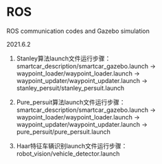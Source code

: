 # ROS
ROS communication codes and Gazebo simulation

2021.6.2
1. Stanley算法launch文件运行步骤：
smartcar_description/smartcar_gazebo.launch -> waypoint_loader/waypoint_loader.launch -> waypoint_updater/waypoint_updater.launch -> stanley_persuit/stanley_persuit.launch

2. Pure_persuit算法launch文件运行步骤：
smartcar_description/smartcar_gazebo.launch -> waypoint_loader/waypoint_loader.launch -> waypoint_updater/waypoint_updater.launch -> pure_persuit/pure_persuit.launch

3. Haar特征车辆识别launch文件运行步骤：
robot_vision/vehicle_detector.launch

